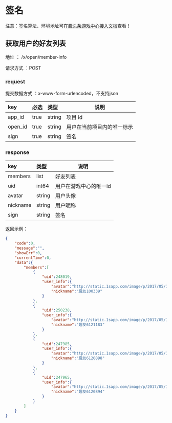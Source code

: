 # 签名
注意：签名算法、环境地址可在[趣头条游戏中心接入文档](趣头条游戏中心接入文档.md)查看！

## 获取用户的好友列表

地址 ： /x/open/member-info

请求方式 ：POST

### request

提交数据方式 ：x-www-form-urlencoded，不支持json

| key       | 必选 | 类型   | 说明         |
| :-------- | :--- | :----- | ------------ |
| app_id    | true | string | 项目 id      |
| open_id    | true | string | 用户在当前项目内的唯一标示       |
| sign      | true | string | 签名                       |

### response


| key        | 类型   | 说明         |
| :--------  | :----- | ------------ |
| members    | list | 好友列表      |
| uid    | int64 | 用户在游戏中心的唯一id      |
| avatar    | string | 用户头像      |
| nickname    | string | 用户昵称      |
| sign       | string | 签名         |

返回示例：

```json
{
    "code":0,
    "message":"",
    "showErr":0,
    "currentTime":0,
    "data":{
        "members":[
            {
                "uid":248019,
                "user_info":{
                    "avatar":"http://static.1sapp.com/image/p/2017/05/19/1495187830605523.jpg",
                    "nickname":"趣友100339"
                }
            },
            {
                "uid":250238,
                "user_info":{
                    "avatar":"http://static.1sapp.com/image/p/2017/05/19/1495187830605523.jpg",
                    "nickname":"趣友6121183"
                }
            },
            {
                "uid":247985,
                "user_info":{
                    "avatar":"http://static.1sapp.com/image/p/2017/05/19/1495187830605523.jpg",
                    "nickname":"趣友6120898"
                }
            },
            {
                "uid":247965,
                "user_info":{
                    "avatar":"http://static.1sapp.com/image/p/2017/05/19/1495187830605523.jpg",
                    "nickname":"趣友6120894"
                }
            }
        ]
    }
}
```
